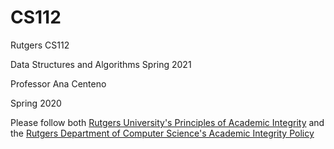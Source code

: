 # CS112

 Rutgers CS112 

 Data Structures and Algorithms Spring 2021

 Professor Ana Centeno 

 Spring 2020

Please follow both [Rutgers University's Principles of Academic Integrity](http://academicintegrity.rutgers.edu/) and the [Rutgers Department of Computer Science's  Academic Integrity Policy](https://www.cs.rutgers.edu/academic-integrity/introduction)
